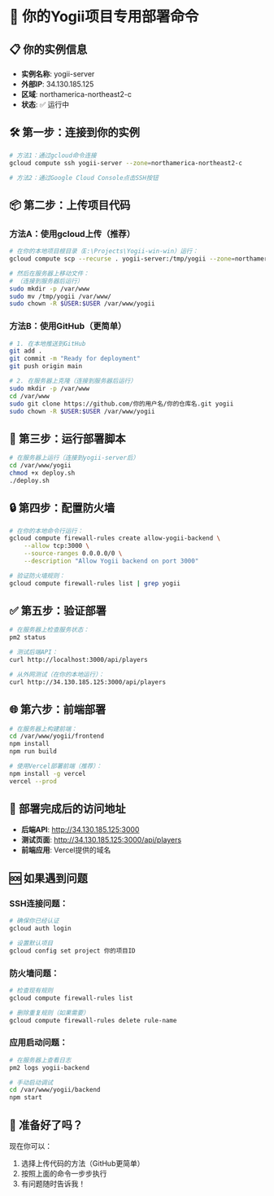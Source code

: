 # 🚀 你的Yogii项目专用部署命令

## 📋 你的实例信息
- **实例名称**: yogii-server
- **外部IP**: 34.130.185.125
- **区域**: northamerica-northeast2-c
- **状态**: ✅ 运行中

## 🛠️ 第一步：连接到你的实例

```bash
# 方法1：通过gcloud命令连接
gcloud compute ssh yogii-server --zone=northamerica-northeast2-c

# 方法2：通过Google Cloud Console点击SSH按钮
```

## 📦 第二步：上传项目代码

### 方法A：使用gcloud上传（推荐）
```bash
# 在你的本地项目根目录（E:\Projects\Yogii-win-win）运行：
gcloud compute scp --recurse . yogii-server:/tmp/yogii --zone=northamerica-northeast2-c

# 然后在服务器上移动文件：
# （连接到服务器后运行）
sudo mkdir -p /var/www
sudo mv /tmp/yogii /var/www/
sudo chown -R $USER:$USER /var/www/yogii
```

### 方法B：使用GitHub（更简单）
```bash
# 1. 在本地推送到GitHub
git add .
git commit -m "Ready for deployment"
git push origin main

# 2. 在服务器上克隆（连接到服务器后运行）
sudo mkdir -p /var/www
cd /var/www
sudo git clone https://github.com/你的用户名/你的仓库名.git yogii
sudo chown -R $USER:$USER /var/www/yogii
```

## 🔧 第三步：运行部署脚本

```bash
# 在服务器上运行（连接到yogii-server后）
cd /var/www/yogii
chmod +x deploy.sh
./deploy.sh
```

## 🔒 第四步：配置防火墙

```bash
# 在你的本地命令行运行：
gcloud compute firewall-rules create allow-yogii-backend \
    --allow tcp:3000 \
    --source-ranges 0.0.0.0/0 \
    --description "Allow Yogii backend on port 3000"

# 验证防火墙规则：
gcloud compute firewall-rules list | grep yogii
```

## ✅ 第五步：验证部署

```bash
# 在服务器上检查服务状态：
pm2 status

# 测试后端API：
curl http://localhost:3000/api/players

# 从外网测试（在你的本地运行）：
curl http://34.130.185.125:3000/api/players
```

## 🌐 第六步：前端部署

```bash
# 在服务器上构建前端：
cd /var/www/yogii/frontend
npm install
npm run build

# 使用Vercel部署前端（推荐）：
npm install -g vercel
vercel --prod
```

## 🎯 部署完成后的访问地址

- **后端API**: http://34.130.185.125:3000
- **测试页面**: http://34.130.185.125:3000/api/players
- **前端应用**: Vercel提供的域名

## 🆘 如果遇到问题

### SSH连接问题：
```bash
# 确保你已经认证
gcloud auth login

# 设置默认项目
gcloud config set project 你的项目ID
```

### 防火墙问题：
```bash
# 检查现有规则
gcloud compute firewall-rules list

# 删除重复规则（如果需要）
gcloud compute firewall-rules delete rule-name
```

### 应用启动问题：
```bash
# 在服务器上查看日志
pm2 logs yogii-backend

# 手动启动调试
cd /var/www/yogii/backend
npm start
```

## 🚀 准备好了吗？

现在你可以：
1. 选择上传代码的方法（GitHub更简单）
2. 按照上面的命令一步步执行
3. 有问题随时告诉我！

